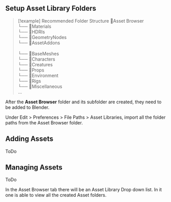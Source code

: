 ## Setup Asset Library Folders


>[!example] Recommended Folder Structure
>📂Asset Browser<br>
>└── 📂Materials<br>
>└── 📂HDRIs<br>
>└── 📂GeometryNodes<br>
>└── 📂AssetAddons<br><br>
>└── 📂BaseMeshes<br>
>└── 📂Characters<br>
>└── 📂Creatures<br>
>└── 📂Props<br>
>└── 📂Environment<br>
>└── 📂Rigs<br>
>└── 📂Miscellaneous<br>
>...

After the **Asset Browser** folder and its subfolder are created, they need to be added to Blender.

Under Edit > Preferences > File Paths > Asset Libraries, import all the folder paths from the Asset Browser folder.


## Adding Assets

ToDo
## Managing Assets
ToDo

In the Asset Browser tab there will be an Asset Library Drop down list. In it one is able to view all the created Asset folders. 